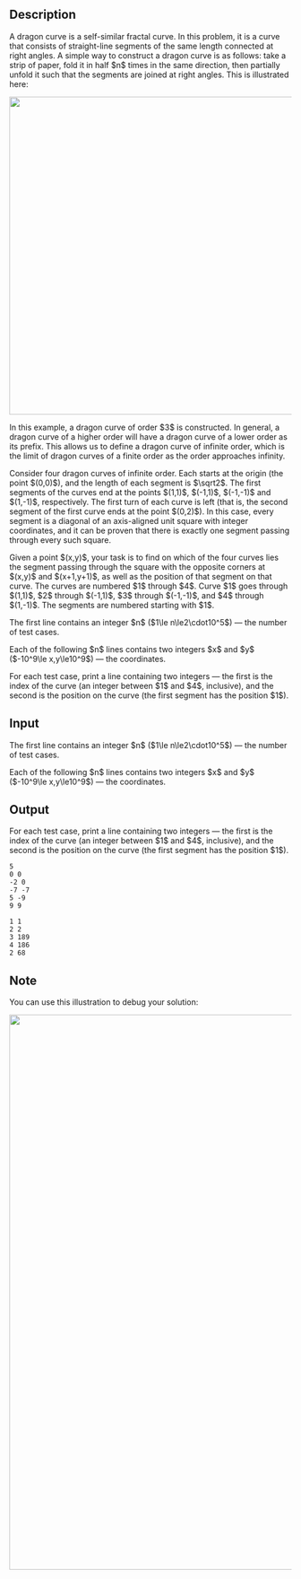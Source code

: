 ## Description

<div><p>A dragon curve is a self-similar fractal curve. In this problem, it is a curve that consists of straight-line segments of the same length connected at right angles. A simple way to construct a dragon curve is as follows: take a strip of paper, fold it in half $n$ times in the same direction, then partially unfold it such that the segments are joined at right angles. This is illustrated here:</p><center> <img class="tex-graphics" src="file://Qxz91xPE.png" style="max-width: 100.0%;max-height: 100.0%;" width="567px"> </center><p>In this example, a dragon curve of order $3$ is constructed. In general, a dragon curve of a higher order will have a dragon curve of a lower order as its prefix. This allows us to define a dragon curve of infinite order, which is the limit of dragon curves of a finite order as the order approaches infinity.</p><p>Consider four dragon curves of infinite order. Each starts at the origin (the point $(0,0)$), and the length of each segment is $\sqrt2$. The first segments of the curves end at the points $(1,1)$, $(-1,1)$, $(-1,-1)$ and $(1,-1)$, respectively. The first turn of each curve is left (that is, the second segment of the first curve ends at the point $(0,2)$). In this case, every segment is a diagonal of an axis-aligned unit square with integer coordinates, and it can be proven that there is exactly one segment passing through every such square.</p><p>Given a point $(x,y)$, your task is to find on which of the four curves lies the segment passing through the square with the opposite corners at $(x,y)$ and $(x+1,y+1)$, as well as the position of that segment on that curve. The curves are numbered $1$ through $4$. Curve $1$ goes through $(1,1)$, $2$ through $(-1,1)$, $3$ through $(-1,-1)$, and $4$ through $(1,-1)$. The segments are numbered starting with $1$.</p></div><div class="input-specification"><p>The first line contains an integer $n$ ($1\le n\le2\cdot10^5$)&nbsp;— the number of test cases.</p><p>Each of the following $n$ lines contains two integers $x$ and $y$ ($-10^9\le x,y\le10^9$)&nbsp;— the coordinates.</p></div><div class="output-specification"><p>For each test case, print a line containing two integers&nbsp;— the first is the index of the curve (an integer between $1$ and $4$, inclusive), and the second is the position on the curve (the first segment has the position&nbsp;$1$).</p></div>

## Input

<p>The first line contains an integer $n$ ($1\le n\le2\cdot10^5$)&nbsp;— the number of test cases.</p><p>Each of the following $n$ lines contains two integers $x$ and $y$ ($-10^9\le x,y\le10^9$)&nbsp;— the coordinates.</p>

## Output

<p>For each test case, print a line containing two integers&nbsp;— the first is the index of the curve (an integer between $1$ and $4$, inclusive), and the second is the position on the curve (the first segment has the position&nbsp;$1$).</p>





```input1
5
0 0
-2 0
-7 -7
5 -9
9 9
```




```output1
1 1
2 2
3 189
4 186
2 68
```



## Note

<p>You can use this illustration to debug your solution:</p><p> </p><center> <img class="tex-graphics" src="file://tkLDvF8E.png" style="max-width: 100.0%;max-height: 100.0%;" width="990px"> </center>
